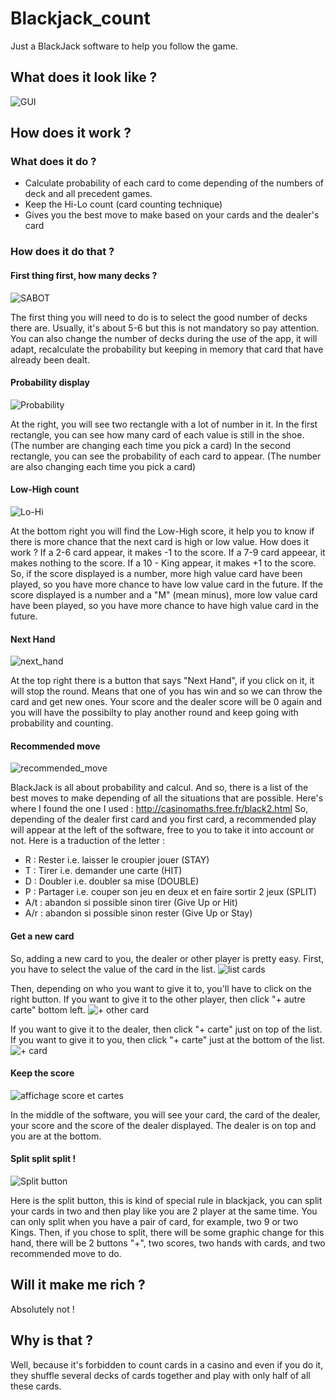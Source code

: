# Blackjack_count

Just a BlackJack software to help you follow the game. 


## What does it look like ?  
![GUI](https://github.com/AphroMad/Blackjack_count/blob/main/BlackJack_Count/images/GUI.png)

## How does it work ?  

### What does it do ? 
- Calculate probability of each card to come depending of the numbers of deck and all precedent games.
- Keep the Hi-Lo count (card counting technique) 
- Gives you the best move to make based on your cards and the dealer's card 

### How does it do that ? 
#### First thing first, how many decks ? 
![SABOT](https://github.com/AphroMad/Blackjack_count/blob/main/BlackJack_Count/images/Sabot.png)

The first thing you will need to do is to select the good number of decks there are. 
Usually, it's about 5-6 but this is not mandatory so pay attention. 
You can also change the number of decks during the use of the app, it will adapt, recalculate the probability but keeping in memory that card that have already been dealt. 

#### Probability display 
![Probability](https://github.com/AphroMad/Blackjack_count/blob/main/BlackJack_Count/images/probability.png)

At the right, you will see two rectangle with a lot of number in it. 
In the first rectangle, you can see how many card of each value is still in the shoe. (The number are changing each time you pick a card)
In the second rectangle, you can see the probability of each card to appear. (The number are also changing each time you pick a card)

#### Low-High count
![Lo-Hi](https://github.com/AphroMad/Blackjack_count/blob/main/BlackJack_Count/images/lo_hi.png)

At the bottom right you will find the Low-High score, it help you to know if there is more chance that the next card is high or low value. 
How does it work ? 
If a 2-6 card appear, it makes -1 to the score. 
If a 7-9 card appeear, it makes nothing to the score. 
If a 10 - King appear, it makes +1 to the score. 
So, if the score displayed is a number, more high value card have been played, so you have more chance to have low value card in the future. 
If the score displayed is a number and a "M" (mean minus), more low value card have been played, so you have more chance to have high value card in the future. 

#### Next Hand
![next_hand](https://github.com/AphroMad/Blackjack_count/blob/main/BlackJack_Count/images/next_hand.png)

At the top right there is a button that says "Next Hand", if you click on it, it will stop the round. Means that one of you has win and so we can throw the card and get new ones. Your score and the dealer score will be 0 again and you will have the possibilty to play another round and keep going with probability and counting. 

#### Recommended move
![recommended_move](https://github.com/AphroMad/Blackjack_count/blob/main/BlackJack_Count/images/Conseil.png)

BlackJack is all about probability and calcul. And so, there is a list of the best moves to make depending of all the situations that are possible. Here's where I found the one I used : http://casinomaths.free.fr/black2.html
So, depending of the dealer first card and you first card, a recommended play will appear at the left of the software, free to you to take it into account or not. 
Here is a traduction of the letter : 

- R : Rester i.e. laisser le croupier jouer (STAY)
- T : Tirer i.e. demander une carte (HIT)
- D : Doubler i.e. doubler sa mise (DOUBLE)
- P : Partager i.e. couper son jeu en deux et en faire sortir 2 jeux (SPLIT)
- A/t : abandon si possible sinon tirer (Give Up or Hit)
- A/r : abandon si possible sinon rester (Give Up or Stay)

#### Get a new card 
So, adding a new card to you, the dealer or other player is pretty easy. 
First, you have to select the value of the card in the list. 
![list cards](https://github.com/AphroMad/Blackjack_count/blob/main/BlackJack_Count/images/list_card.png)

Then, depending on who you want to give it to, you'll have to click on the right button. 
If you want to give it to the other player, then click "+ autre carte" bottom left. 
![+ other card](https://github.com/AphroMad/Blackjack_count/blob/main/BlackJack_Count/images/other_card.png)

If you want to give it to the dealer, then click "+ carte" just on top of the list. 
If you want to give it to you, then click "+ carte" just at the bottom of the list. 
![+ card](https://github.com/AphroMad/Blackjack_count/blob/main/BlackJack_Count/images/%2Bcarte.png)


#### Keep the score
![affichage score et cartes](https://github.com/AphroMad/Blackjack_count/blob/main/BlackJack_Count/images/affichage_score_cartes.png)

In the middle of the software, you will see your card, the card of the dealer, your score and the score of the dealer displayed. The dealer is on top and you are at the bottom. 

#### Split split split ! 
![Split button](https://github.com/AphroMad/Blackjack_count/blob/main/BlackJack_Count/images/Split.png)

Here is the split button, this is kind of special rule in blackjack, you can split your cards in two and then play like you are 2 player at the same time. 
You can only split when you have a pair of card, for example, two 9 or two Kings. 
Then, if you chose to split, there will be some graphic change for this hand, there will be 2 buttons "+", two scores, two hands with cards, and two recommended move to do. 


## Will it make me rich ? 
Absolutely not ! 

## Why is that ? 
Well, because it's forbidden to count cards in a casino and even if you do it, they shuffle several decks of cards together and play with only half of all these cards. 

